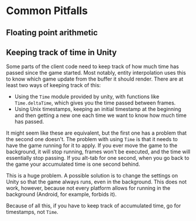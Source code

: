 # Common Pitfalls

## Floating point arithmetic

## Keeping track of time in Unity

Some parts of the client code need to keep track of how much time has passed since the game started. Most notably, entity interpolation uses this to know which game update from the buffer it should render. There are at least two ways of keeping track of this:

- Using the `Time` module provided by unity, with functions like `Time.deltaTime`, which gives you the time passed between frames.
- Using Unix timestamps, keeping an initial timestamp at the beginning and then getting a new one each time we want to know how much time has passed.

It might seem like these are equivalent, but the first one has a problem that the second one doesn't. The problem with using `Time` is that it needs to have the game running for it to apply. If you ever move the game to the background, it will stop running, frames won't be executed, and the time will essentially stop passing. If you alt-tab for one second, when you go back to the game your accumulated time is one second behind.

This is a huge problem. A possible solution is to change the settings on Unity so that the game always runs, even in the background. This does not work, however, because not every platform allows for running in the background (Android, for example, forbids it).

Because of all this, if you have to keep track of accumulated time, go for timestamps, not `Time`.
